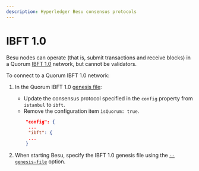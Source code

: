 ```yaml
---
description: Hyperledger Besu consensus protocols
---
```


# IBFT 1.0

Besu nodes can operate (that is, submit transactions and receive blocks) in a Quorum
[IBFT 1.0](https://github.com/ethereum/EIPs/issues/650) network, but cannot be validators.

To connect to a Quorum IBFT 1.0 network:

1. In the Quorum IBFT 1.0 [genesis file](https://docs.goquorum.consensys.net/en/stable/HowTo/Configure/Consensus-Protocols/IBFT/#genesis-file):

    - Update the consensus protocol specified in the `config` property from `istanbul` to `ibft`.
    - Remove the configuration item `isQuorum: true`.

    ```json
        "config": {
         ...
         "ibft": {
         ...
        }
    ```

1. When starting Besu, specify the IBFT 1.0 genesis file using the
   [`--genesis-file`](../../../Reference/CLI/CLI-Syntax.md#genesis-file) option.
